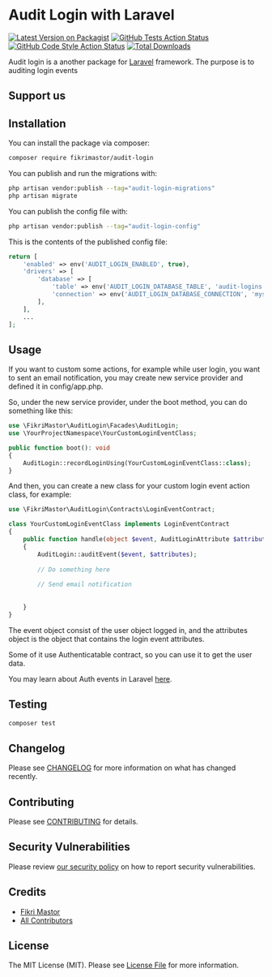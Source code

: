 # Audit Login with Laravel

[![Latest Version on Packagist](https://img.shields.io/packagist/v/fikrimastor/audit-login.svg?style=flat-square)](https://packagist.org/packages/fikrimastor/audit-login)
[![GitHub Tests Action Status](https://img.shields.io/github/actions/workflow/status/fikrimastor/audit-login/run-tests.yml?branch=main&label=tests&style=flat-square)](https://github.com/fikrimastor/audit-login/actions?query=workflow%3Arun-tests+branch%3Amain)
[![GitHub Code Style Action Status](https://img.shields.io/github/actions/workflow/status/fikrimastor/audit-login/fix-php-code-style-issues.yml?branch=main&label=code%20style&style=flat-square)](https://github.com/fikrimastor/audit-login/actions?query=workflow%3A"Fix+PHP+code+style+issues"+branch%3Amain)
[![Total Downloads](https://img.shields.io/packagist/dt/fikrimastor/audit-login.svg?style=flat-square)](https://packagist.org/packages/fikrimastor/audit-login)

Audit login is a another package for [Laravel]() framework. The purpose is to auditing login events

## Support us

## Installation

You can install the package via composer:

```bash
composer require fikrimastor/audit-login
```

You can publish and run the migrations with:

```bash
php artisan vendor:publish --tag="audit-login-migrations"
php artisan migrate
```

You can publish the config file with:

```bash
php artisan vendor:publish --tag="audit-login-config"
```

This is the contents of the published config file:

```php
return [
    'enabled' => env('AUDIT_LOGIN_ENABLED', true),
    'drivers' => [
        'database' => [
            'table' => env('AUDIT_LOGIN_DATABASE_TABLE', 'audit-logins'),
            'connection' => env('AUDIT_LOGIN_DATABASE_CONNECTION', 'mysql'),
        ],
    ],
    ...
];
```

## Usage

If you want to custom some actions, for example while user login, you want to sent an email notification, you may create new service provider and defined it in config/app.php.

So, under the new service provider, under the boot method, you can do something like this:
```php
use \FikriMastor\AuditLogin\Facades\AuditLogin;
use \YourProjectNamespace\YourCustomLoginEventClass;

public function boot(): void
{
    AuditLogin::recordLoginUsing(YourCustomLoginEventClass::class);
}

```

And then, you can create a new class for your custom login event action class, for example:
```php
use \FikriMastor\AuditLogin\Contracts\LoginEventContract;

class YourCustomLoginEventClass implements LoginEventContract
{
    public function handle(object $event, AuditLoginAttribute $attributes): void
    {
        AuditLogin::auditEvent($event, $attributes);
        
        // Do something here
        
        // Send email notification
        
        
    }
}
````

The event object consist of the user object logged in,
and the attributes object is the object that contains the login event attributes.

Some of it use Authenticatable contract, so you can use it to get the user data.

You may learn about Auth events in Laravel [here](https://laravel.com/api/11.x/Illuminate/Auth/Events.html).

## Testing

```bash
composer test
```

## Changelog

Please see [CHANGELOG](CHANGELOG.md) for more information on what has changed recently.

## Contributing

Please see [CONTRIBUTING](CONTRIBUTING.md) for details.

## Security Vulnerabilities

Please review [our security policy](../../security/policy) on how to report security vulnerabilities.

## Credits

- [Fikri Mastor](https://github.com/fikrimastor)
- [All Contributors](../../contributors)

## License

The MIT License (MIT). Please see [License File](LICENSE.md) for more information.
